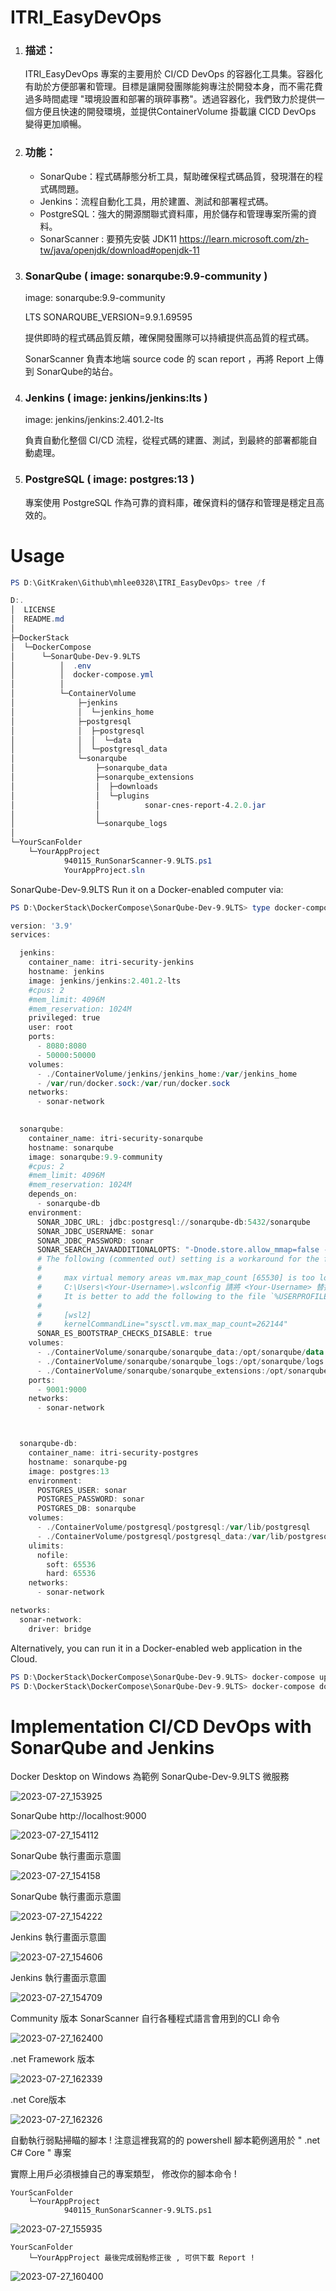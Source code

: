 # ITRI_EasyDevOps

1. ### 描述：

   ITRI_EasyDevOps 專案的主要用於 CI/CD DevOps 的容器化工具集。容器化有助於方便部署和管理。目標是讓開發團隊能夠專注於開發本身，而不需花費過多時間處理 "環境設置和部署的瑣碎事務"。透過容器化，我們致力於提供一個方便且快速的開發環境，並提供ContainerVolume 掛載讓 CICD DevOps 變得更加順暢。

2. ### 功能：

   - SonarQube：程式碼靜態分析工具，幫助確保程式碼品質，發現潛在的程式碼問題。
   - Jenkins：流程自動化工具，用於建置、測試和部署程式碼。
   - PostgreSQL：強大的開源關聯式資料庫，用於儲存和管理專案所需的資料。
   - SonarScanner : 要預先安裝 JDK11  https://learn.microsoft.com/zh-tw/java/openjdk/download#openjdk-11

3. ### SonarQube ( image: sonarqube:9.9-community )

   image: sonarqube:9.9-community  

   LTS SONARQUBE_VERSION=9.9.1.69595 

   提供即時的程式碼品質反饋，確保開發團隊可以持續提供高品質的程式碼。

   SonarScanner 負責本地端 source code 的 scan report ，再將 Report 上傳到 SonarQube的站台。 

4. ### Jenkins ( image: jenkins/jenkins:lts )

   image: jenkins/jenkins:2.401.2-lts

   負責自動化整個 CI/CD 流程，從程式碼的建置、測試，到最終的部署都能自動處理。

5. ### PostgreSQL ( image: postgres:13 )

   專案使用 PostgreSQL 作為可靠的資料庫，確保資料的儲存和管理是穩定且高效的。




# Usage

```powershell
PS D:\GitKraken\Github\mhlee0328\ITRI_EasyDevOps> tree /f

D:.
│  LICENSE
│  README.md
│
├─DockerStack
│  └─DockerCompose
│      └─SonarQube-Dev-9.9LTS
│          │  .env
│          │  docker-compose.yml
│          │
│          └─ContainerVolume
│              ├─jenkins
│              │  └─jenkins_home
│              ├─postgresql
│              │  ├─postgresql
│              │  │  └─data
│              │  └─postgresql_data
│              └─sonarqube
│                  ├─sonarqube_data
│                  ├─sonarqube_extensions
│                  │  ├─downloads
│                  │  └─plugins
│                  │          sonar-cnes-report-4.2.0.jar
│                  │
│                  └─sonarqube_logs
│
└─YourScanFolder
    └─YourAppProject
            940115_RunSonarScanner-9.9LTS.ps1
            YourAppProject.sln
```

SonarQube-Dev-9.9LTS Run it on a Docker-enabled computer via: 

```powershell
PS D:\DockerStack\DockerCompose\SonarQube-Dev-9.9LTS> type docker-compose.yml

version: '3.9'
services:

  jenkins:
    container_name: itri-security-jenkins
    hostname: jenkins
    image: jenkins/jenkins:2.401.2-lts
    #cpus: 2
    #mem_limit: 4096M
    #mem_reservation: 1024M
    privileged: true
    user: root
    ports:
      - 8080:8080
      - 50000:50000
    volumes:
      - ./ContainerVolume/jenkins/jenkins_home:/var/jenkins_home
      - /var/run/docker.sock:/var/run/docker.sock
    networks:
      - sonar-network

  
  sonarqube:
    container_name: itri-security-sonarqube
    hostname: sonarqube
    image: sonarqube:9.9-community
    #cpus: 2
    #mem_limit: 4096M
    #mem_reservation: 1024M
    depends_on:
      - sonarqube-db
    environment:
      SONAR_JDBC_URL: jdbc:postgresql://sonarqube-db:5432/sonarqube
      SONAR_JDBC_USERNAME: sonar
      SONAR_JDBC_PASSWORD: sonar
      SONAR_SEARCH_JAVAADDITIONALOPTS: "-Dnode.store.allow_mmap=false -Dbootstrap.system_call_filter=false"
      # The following (commented out) setting is a workaround for the following error:
      #
      #     max virtual memory areas vm.max_map_count [65530] is too low, increase to at least [262144]
      #     C:\Users\<Your-Username>\.wslconfig 請將 <Your-Username> 替換為您的 Windows 11 使用者名稱。
      #     It is better to add the following to the file `%USERPROFILE%\.wslconfig` on Windows instead:
      #
      #     [wsl2]
      #     kernelCommandLine="sysctl.vm.max_map_count=262144"
      SONAR_ES_BOOTSTRAP_CHECKS_DISABLE: true
    volumes:
      - ./ContainerVolume/sonarqube/sonarqube_data:/opt/sonarqube/data
      - ./ContainerVolume/sonarqube/sonarqube_logs:/opt/sonarqube/logs
      - ./ContainerVolume/sonarqube/sonarqube_extensions:/opt/sonarqube/extensions
    ports:
      - 9001:9000
    networks:
      - sonar-network



  sonarqube-db:
    container_name: itri-security-postgres
    hostname: sonarqube-pg
    image: postgres:13
    environment:
      POSTGRES_USER: sonar
      POSTGRES_PASSWORD: sonar
      POSTGRES_DB: sonarqube
    volumes:
      - ./ContainerVolume/postgresql/postgresql:/var/lib/postgresql 
      - ./ContainerVolume/postgresql/postgresql_data:/var/lib/postgresql/data
    ulimits:
      nofile:
        soft: 65536
        hard: 65536
    networks:
      - sonar-network

networks:
  sonar-network:
    driver: bridge
```

Alternatively, you can run it in a Docker-enabled web application in the Cloud.

```powershell
PS D:\DockerStack\DockerCompose\SonarQube-Dev-9.9LTS> docker-compose up
PS D:\DockerStack\DockerCompose\SonarQube-Dev-9.9LTS> docker-compose down
```



# Implementation CI/CD DevOps with SonarQube and Jenkins

Docker Desktop on Windows 為範例  SonarQube-Dev-9.9LTS 微服務

![2023-07-27_153925](./res/2023-07-27_153925.png)



SonarQube http://localhost:9000

![2023-07-27_154112](./res/2023-07-27_154112.png)



SonarQube 執行畫面示意圖

![2023-07-27_154158](./res/2023-07-27_154158.png)



SonarQube 執行畫面示意圖

![2023-07-27_154222](./res/2023-07-27_154222.png)



Jenkins  執行畫面示意圖

![2023-07-27_154606](./res/2023-07-27_154606.png)

Jenkins  執行畫面示意圖

![2023-07-27_154709](./res/2023-07-27_154709.png)



Community 版本  SonarScanner 自行各種程式語言會用到的CLI 命令

![2023-07-27_162400](./res/2023-07-27_162400.png)



.net Framework 版本

![2023-07-27_162339](./res/2023-07-27_162339.png)



.net Core版本

![2023-07-27_162326](./res/2023-07-27_162326.png)

自動執行弱點掃瞄的腳本 !  注意這裡我寫的的 powershell 腳本範例適用於 " .net C# Core " 專案 

實際上用戶必須根據自己的專案類型， 修改你的腳本命令 ! 

```
YourScanFolder
    └─YourAppProject
            940115_RunSonarScanner-9.9LTS.ps1
```

![2023-07-27_155935](./res/2023-07-27_155935.png)



```
YourScanFolder
    └─YourAppProject 最後完成弱點修正後 , 可供下載 Report ! 
```

![2023-07-27_160400](./res/2023-07-27_160400.png)